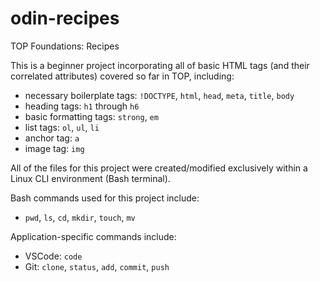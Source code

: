# odin-recipes
TOP Foundations: Recipes

This is a beginner project incorporating all of basic HTML tags (and their correlated attributes) covered so far in TOP, including:
 - necessary boilerplate tags: `!DOCTYPE`, `html`, `head`, `meta`, `title`, `body`
 - heading tags:
    `h1` through `h6`
 - basic formatting tags:
    `strong`, `em`
 - list tags:
    `ol`, `ul`, `li`
 - anchor tag:
    `a`
 - image tag:
    `img`

All of the files for this project were created/modified exclusively within a Linux CLI environment (Bash terminal).

Bash commands used for this project include:
 - `pwd`, `ls`, `cd`, `mkdir`, `touch`, `mv`
 
 Application-specific commands include:
 - VSCode:
    `code`
 - Git:
    `clone`, `status`, `add`, `commit`, `push`